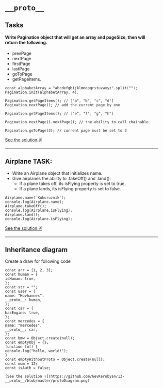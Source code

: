# `__proto__`

## Tasks

#### Write Pagination object that will get an array and pageSize, then will return the following.
* prevPage
* nextPage
* firstPage
* lastPage
* goToPage
* getPageItems.

```
const alphabetArray = "abcdefghijklmnopqrstuvwxyz".split("");
Pagination.init(alphabetArray, 4);

Pagination.getPageItems(); // ["a", "b", "c", "d"]
Pagination.nextPage(); // add the current page by one

Pagination.getPageItems(); // ["e", "f", "g", "h"]

Pagination.nextPage().nextPage(); // the ability to call chainable

Pagination.goToPage(3); // current page must be set to 3
```
[See the solution ✌️](https://github.com/GevKerobyan/13-__proto__/blob/master/classWork13_01.js)

---

## Airplane TASK:

* Write an Airplane object that initializes name.
* Give airplanes the ability to .takeOff() and .land():
    - If a plane takes off, its isFlying property is set to true.
    - If a plane lands, its isFlying property is set to false.

```
Airplane.name(`Kukuruznik`);
console.log(Airplane.name);
Airplane.takeOff();
console.log(Airplane.isFlying);
Airplane.land();
console.log(Airplane.isFlying);
```
[See the solution ✌️](https://github.com/GevKerobyan/13-__proto__/blob/master/classWork13_02.js)

---

## Inheritance diagram

Create a draw for following code

```
const arr = [1, 2, 3];
const human = {
isHuman: true,
};
const str = "";
const user = {
name: "Hovhannes",
__proto__: human,
};
const car = {
hasEngine: true,
};
const mercedes = {
name: "mercedes",
__proto__: car,
};
const bmw = Object.create(null);
const emptyObj = {};
function fn() {
console.log("hello, world!");
}
const emptyWithoutProto = Object.create(null);
const num = 12;
const isAuth = false;

[See the solution ✌️](https://github.com/GevKerobyan/13-__proto__/blob/master/protoDiagram.png)